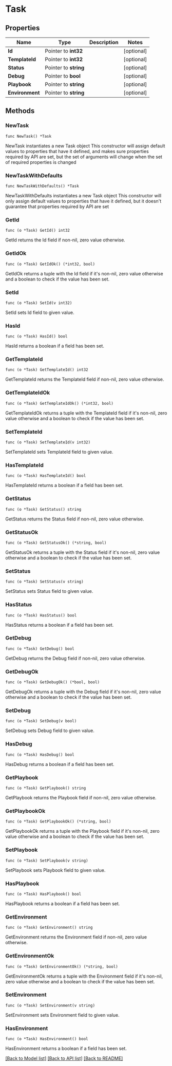 # Task

## Properties

Name | Type | Description | Notes
------------ | ------------- | ------------- | -------------
**Id** | Pointer to **int32** |  | [optional] 
**TemplateId** | Pointer to **int32** |  | [optional] 
**Status** | Pointer to **string** |  | [optional] 
**Debug** | Pointer to **bool** |  | [optional] 
**Playbook** | Pointer to **string** |  | [optional] 
**Environment** | Pointer to **string** |  | [optional] 

## Methods

### NewTask

`func NewTask() *Task`

NewTask instantiates a new Task object
This constructor will assign default values to properties that have it defined,
and makes sure properties required by API are set, but the set of arguments
will change when the set of required properties is changed

### NewTaskWithDefaults

`func NewTaskWithDefaults() *Task`

NewTaskWithDefaults instantiates a new Task object
This constructor will only assign default values to properties that have it defined,
but it doesn't guarantee that properties required by API are set

### GetId

`func (o *Task) GetId() int32`

GetId returns the Id field if non-nil, zero value otherwise.

### GetIdOk

`func (o *Task) GetIdOk() (*int32, bool)`

GetIdOk returns a tuple with the Id field if it's non-nil, zero value otherwise
and a boolean to check if the value has been set.

### SetId

`func (o *Task) SetId(v int32)`

SetId sets Id field to given value.

### HasId

`func (o *Task) HasId() bool`

HasId returns a boolean if a field has been set.

### GetTemplateId

`func (o *Task) GetTemplateId() int32`

GetTemplateId returns the TemplateId field if non-nil, zero value otherwise.

### GetTemplateIdOk

`func (o *Task) GetTemplateIdOk() (*int32, bool)`

GetTemplateIdOk returns a tuple with the TemplateId field if it's non-nil, zero value otherwise
and a boolean to check if the value has been set.

### SetTemplateId

`func (o *Task) SetTemplateId(v int32)`

SetTemplateId sets TemplateId field to given value.

### HasTemplateId

`func (o *Task) HasTemplateId() bool`

HasTemplateId returns a boolean if a field has been set.

### GetStatus

`func (o *Task) GetStatus() string`

GetStatus returns the Status field if non-nil, zero value otherwise.

### GetStatusOk

`func (o *Task) GetStatusOk() (*string, bool)`

GetStatusOk returns a tuple with the Status field if it's non-nil, zero value otherwise
and a boolean to check if the value has been set.

### SetStatus

`func (o *Task) SetStatus(v string)`

SetStatus sets Status field to given value.

### HasStatus

`func (o *Task) HasStatus() bool`

HasStatus returns a boolean if a field has been set.

### GetDebug

`func (o *Task) GetDebug() bool`

GetDebug returns the Debug field if non-nil, zero value otherwise.

### GetDebugOk

`func (o *Task) GetDebugOk() (*bool, bool)`

GetDebugOk returns a tuple with the Debug field if it's non-nil, zero value otherwise
and a boolean to check if the value has been set.

### SetDebug

`func (o *Task) SetDebug(v bool)`

SetDebug sets Debug field to given value.

### HasDebug

`func (o *Task) HasDebug() bool`

HasDebug returns a boolean if a field has been set.

### GetPlaybook

`func (o *Task) GetPlaybook() string`

GetPlaybook returns the Playbook field if non-nil, zero value otherwise.

### GetPlaybookOk

`func (o *Task) GetPlaybookOk() (*string, bool)`

GetPlaybookOk returns a tuple with the Playbook field if it's non-nil, zero value otherwise
and a boolean to check if the value has been set.

### SetPlaybook

`func (o *Task) SetPlaybook(v string)`

SetPlaybook sets Playbook field to given value.

### HasPlaybook

`func (o *Task) HasPlaybook() bool`

HasPlaybook returns a boolean if a field has been set.

### GetEnvironment

`func (o *Task) GetEnvironment() string`

GetEnvironment returns the Environment field if non-nil, zero value otherwise.

### GetEnvironmentOk

`func (o *Task) GetEnvironmentOk() (*string, bool)`

GetEnvironmentOk returns a tuple with the Environment field if it's non-nil, zero value otherwise
and a boolean to check if the value has been set.

### SetEnvironment

`func (o *Task) SetEnvironment(v string)`

SetEnvironment sets Environment field to given value.

### HasEnvironment

`func (o *Task) HasEnvironment() bool`

HasEnvironment returns a boolean if a field has been set.


[[Back to Model list]](../README.md#documentation-for-models) [[Back to API list]](../README.md#documentation-for-api-endpoints) [[Back to README]](../README.md)


